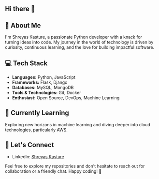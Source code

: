 ## Hi there 👋

## 🚀 About Me
I'm Shreyas Kasture, a passionate Python developer with a knack for turning ideas into code. My journey in the world of technology is driven by curiosity, continuous learning, and the love for building impactful software.

## 💻 Tech Stack
- **Languages:** Python, JavaScript
- **Frameworks:** Flask, Django
- **Databases:** MySQL, MongoDB
- **Tools & Technologies:** Git, Docker
- **Enthusiast:** Open Source, DevOps, Machine Learning

## 🌱 Currently Learning
Exploring new horizons in machine learning and diving deeper into cloud technologies, particularly AWS.

## 🤝 Let's Connect
- LinkedIn: [Shreyas Kasture](https://www.linkedin.com/in/shreyas-kasture-4a458728a/)

Feel free to explore my repositories and don't hesitate to reach out for collaboration or a friendly chat. Happy coding! 🚀


